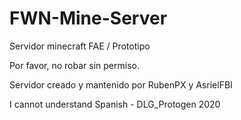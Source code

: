 # FWN-Mine-Server
Servidor minecraft FAE / Prototipo

Por favor, no robar sin permiso.




Servidor creado y mantenido por RubenPX y AsrielFBI

I cannot understand Spanish - DLG_Protogen 2020

